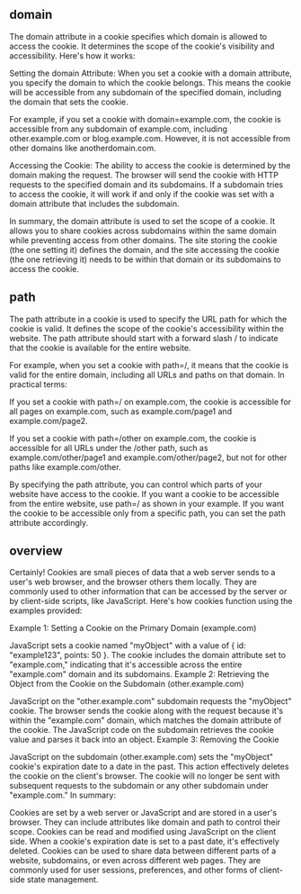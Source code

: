 ## domain
The domain attribute in a cookie specifies which domain is allowed to access the cookie. It determines the scope of the cookie's visibility and accessibility. Here's how it works:

Setting the domain Attribute: When you set a cookie with a domain attribute, you specify the domain to which the cookie belongs. This means the cookie will be accessible from any subdomain of the specified domain, including the domain that sets the cookie.

For example, if you set a cookie with domain=example.com, the cookie is accessible from any subdomain of example.com, including other.example.com or blog.example.com. However, it is not accessible from other domains like anotherdomain.com.

Accessing the Cookie: The ability to access the cookie is determined by the domain making the request. The browser will send the cookie with HTTP requests to the specified domain and its subdomains. If a subdomain tries to access the cookie, it will work if and only if the cookie was set with a domain attribute that includes the subdomain.

In summary, the domain attribute is used to set the scope of a cookie. It allows you to share cookies across subdomains within the same domain while preventing access from other domains. The site storing the cookie (the one setting it) defines the domain, and the site accessing the cookie (the one retrieving it) needs to be within that domain or its subdomains to access the cookie.
## path
The path attribute in a cookie is used to specify the URL path for which the cookie is valid. It defines the scope of the cookie's accessibility within the website. The path attribute should start with a forward slash / to indicate that the cookie is available for the entire website.

For example, when you set a cookie with path=/, it means that the cookie is valid for the entire domain, including all URLs and paths on that domain. In practical terms:

If you set a cookie with path=/ on example.com, the cookie is accessible for all pages on example.com, such as example.com/page1 and example.com/page2.

If you set a cookie with path=/other on example.com, the cookie is accessible for all URLs under the /other path, such as example.com/other/page1 and example.com/other/page2, but not for other paths like example.com/other.

By specifying the path attribute, you can control which parts of your website have access to the cookie. If you want a cookie to be accessible from the entire website, use path=/ as shown in your example. If you want the cookie to be accessible only from a specific path, you can set the path attribute accordingly.

## overview
Certainly! Cookies are small pieces of data that a web server sends to a user's web browser, and the browser others them locally. They are commonly used to other information that can be accessed by the server or by client-side scripts, like JavaScript. Here's how cookies function using the examples provided:

Example 1: Setting a Cookie on the Primary Domain (example.com)

JavaScript sets a cookie named "myObject" with a value of { id: "example123", points: 50 }.
The cookie includes the domain attribute set to "example.com," indicating that it's accessible across the entire "example.com" domain and its subdomains.
Example 2: Retrieving the Object from the Cookie on the Subdomain (other.example.com)

JavaScript on the "other.example.com" subdomain requests the "myObject" cookie.
The browser sends the cookie along with the request because it's within the "example.com" domain, which matches the domain attribute of the cookie.
The JavaScript code on the subdomain retrieves the cookie value and parses it back into an object.
Example 3: Removing the Cookie

JavaScript on the subdomain (other.example.com) sets the "myObject" cookie's expiration date to a date in the past.
This action effectively deletes the cookie on the client's browser.
The cookie will no longer be sent with subsequent requests to the subdomain or any other subdomain under "example.com."
In summary:

Cookies are set by a web server or JavaScript and are stored in a user's browser.
They can include attributes like domain and path to control their scope.
Cookies can be read and modified using JavaScript on the client side.
When a cookie's expiration date is set to a past date, it's effectively deleted.
Cookies can be used to share data between different parts of a website, subdomains, or even across different web pages. They are commonly used for user sessions, preferences, and other forms of client-side state management.